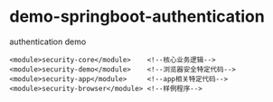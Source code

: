 # demo-springboot-authentication
authentication demo

```
<module>security-core</module>    <!--核心业务逻辑-->
<module>security-demo</module>    <!--浏览器安全特定代码-->
<module>security-app</module>     <!--app相关特定代码-->
<module>security-browser</module> <!--样例程序-->
```